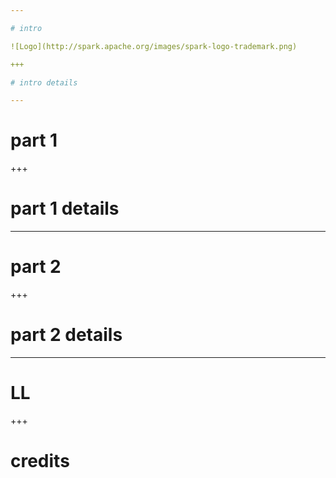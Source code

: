 ```yaml
---

# intro

![Logo](http://spark.apache.org/images/spark-logo-trademark.png)

+++

# intro details

---
```


# part 1

+++

# part 1 details

---

# part 2

+++

# part 2 details

---

# LL

+++

# credits
